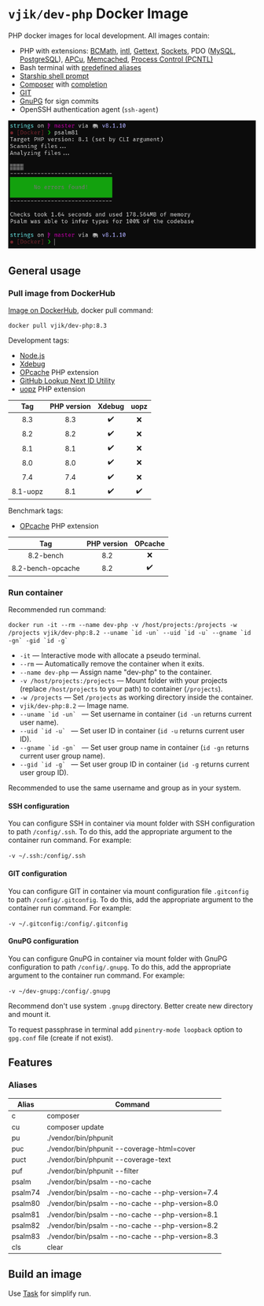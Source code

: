 # `vjik/dev-php` Docker Image

PHP docker images for local development. All images contain:

- PHP with extensions:
  [BCMath](https://www.php.net/manual/book.bc.php),
  [intl](https://www.php.net/manual/book.intl.php),
  [Gettext](https://www.php.net/manual/book.gettext.php),
  [Sockets](https://www.php.net/manual/book.sockets.php),
  PDO ([MySQL](https://www.php.net/manual/ru/ref.pdo-mysql.php), [PostgreSQL](https://www.php.net/manual/ref.pdo-pgsql.php)),
  [APCu](https://www.php.net/manual/book.apcu.php),
  [Memcached](https://www.php.net/manual/book.memcached.php),
  [Process Control (PCNTL)](https://www.php.net/manual/en/book.pcntl.php)
- Bash terminal with [predefined aliases](#aliases)
- [Starship shell prompt](https://starship.rs/)
- [Composer](https://getcomposer.org/) with [completion](https://getcomposer.org/doc/03-cli.md#bash-completions)
- [GIT](https://git-scm.com/)
- [GnuPG](https://www.gnupg.org/) for sign commits
- OpenSSH authentication agent (`ssh-agent`)

![](screenshot.png)

## General usage

### Pull image from DockerHub

[Image on DockerHub](https://hub.docker.com/r/vjik/dev-php), docker pull command:

```shell
docker pull vjik/dev-php:8.3
```

Development tags:

- [Node.js](https://nodejs.org/)
- [Xdebug](https://xdebug.org/)
- [OPcache](https://www.php.net/manual/book.opcache.php) PHP extension
- [GitHub Lookup Next ID Utility](https://github.com/vjik/github-lookup-next-id)
- [uopz](https://www.php.net/manual/book.uopz.php) PHP extension

|   Tag    | PHP version | Xdebug | uopz |
|:--------:|:-----------:|:------:|:----:|
|   8.3    |     8.3     |   ✔️   |  ❌  |
|   8.2    |     8.2     |   ✔️   |  ❌  |
|   8.1    |     8.1     |   ✔️   |  ❌  |
|   8.0    |     8.0     |   ✔️   |  ❌  |
|   7.4    |     7.4     |   ✔️   |  ❌  |
| 8.1-uopz |     8.1     |   ✔️   |  ✔️  |

Benchmark tags:

- [OPcache](https://www.php.net/manual/book.opcache.php) PHP extension

|        Tag        | PHP version | OPcache |
|:-----------------:|:-----------:|:-------:|
|     8.2-bench     |     8.2     |    ❌   |
| 8.2-bench-opcache |     8.2     |    ✔️   |

### Run container

Recommended run command:

```shell
docker run -it --rm --name dev-php -v /host/projects:/projects -w /projects vjik/dev-php:8.2 --uname `id -un` --uid `id -u` --gname `id -gn` -gid `id -g`
```

- `-it` — Interactive mode with allocate a pseudo terminal.
- `--rm` — Automatically remove the container when it exits.
- `--name dev-php` — Assign name "dev-php" to the container.
- `-v /host/projects:/projects` — Mount folder with your projects (replace `/host/projects` to your path) to container
  (`/projects`).
- `-w /projects` — Set `/projects` as working directory inside the container.
- `vjik/dev-php:8.2` — Image name.
- ``--uname `id -un` `` — Set username in container (`id -un` returns current user name).
- ``--uid `id -u` `` — Set user ID in container (`id -u` returns current user ID).
- ``--gname `id -gn` `` — Set user group name in container (`id -gn` returns current user group name).
- ``--gid `id -g` `` — Set user group ID in container (`id -g` returns current user group ID).

Recommended to use the same username and group as in your system.

#### SSH configuration

You can configure SSH in container via mount folder with SSH configuration to path `/config/.ssh`. To do this, add the
appropriate argument to the container run command. For example:

`-v ~/.ssh:/config/.ssh`

#### GIT configuration

You can configure GIT in container via mount configuration file `.gitconfig` to path `/config/.gitconfig`. To do this, 
add the appropriate argument to the container run command. For example:

`-v ~/.gitconfig:/config/.gitconfig`

#### GnuPG configuration

You can configure GnuPG in container via mount folder with GnuPG configuration to path `/config/.gnupg`. To do this, add the
appropriate argument to the container run command. For example:

`-v ~/dev-gnupg:/config/.gnupg`

Recommend don't use system `.gnupg` directory. Better create new directory and mount it.

To request passphrase in terminal add `pinentry-mode loopback` option to `gpg.conf` file (create if not exist).

## Features

### Aliases

| Alias   | Command                                         |
|---------|-------------------------------------------------|
| c       | composer                                        |
| cu      | composer update                                 |
| pu      | ./vendor/bin/phpunit                            |
| puc     | ./vendor/bin/phpunit --coverage-html=cover      |
| puct    | ./vendor/bin/phpunit --coverage-text            |
| puf     | ./vendor/bin/phpunit --filter                   |
| psalm   | ./vendor/bin/psalm --no-cache                   |
| psalm74 | ./vendor/bin/psalm --no-cache --php-version=7.4 |
| psalm80 | ./vendor/bin/psalm --no-cache --php-version=8.0 |
| psalm81 | ./vendor/bin/psalm --no-cache --php-version=8.1 |
| psalm82 | ./vendor/bin/psalm --no-cache --php-version=8.2 |
| psalm83 | ./vendor/bin/psalm --no-cache --php-version=8.3 |
| cls     | clear                                           |

## Build an image

Use [Task](https://taskfile.dev/) for simplify run.
